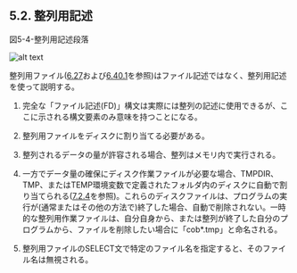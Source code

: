 ## 5.2. 整列用記述

図5-4-整列用記述段落

![alt text](Image/5-4.png)


整列用ファイル([6.27](6-27.md)および[6.40.1](6-40-1.md)を参照)はファイル記述ではなく、整列用記述を使って説明する。

1. 完全な「ファイル記述(FD)」構文は実際には整列の記述に使用できるが、ここに示される構文要素のみ意味を持つことになる。

2. 整列用ファイルをディスクに割り当てる必要がある。

3. 整列されるデータの量が許容される場合、整列はメモリ内で実行される。

4. 一方でデータ量の確保にディスク作業ファイルが必要な場合、TMPDIR、TMP、またはTEMP環境変数で定義されたフォルダ内のディスクに自動で割り当てられる([7.2.4](7-2.md)を参照)。これらのディスクファイルは、プログラムの実行が(通常またはその他の方法で)終了した場合、自動で削除されない。一時的な整列用作業ファイルは、自分自身から、または整列が終了した自分のプログラムから、ファイルを削除したい場合に「cob*.tmp」と命名される。

5. 整列用ファイルのSELECT文で特定のファイル名を指定すると、そのファイル名は無視される。
